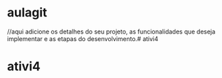 # aulagit
//aqui adicione os detalhes do seu projeto, as funcionalidades que deseja implementar e
as etapas do desenvolvimento.# ativi4
# ativi4
